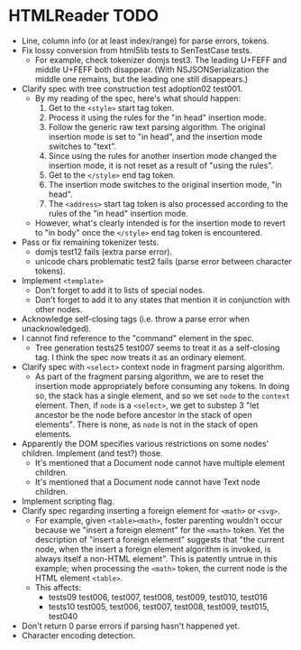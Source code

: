 # HTMLReader TODO

- Line, column info (or at least index/range) for parse errors, tokens.
- Fix lossy conversion from html5lib tests to SenTestCase tests.
  - For example, check tokenizer domjs test3. The leading U+FEFF and middle U+FEFF both disappear. (With NSJSONSerialization the middle one remains, but the leading one still disappears.)
- Clarify spec with tree construction test adoption02 test001.
  - By my reading of the spec, here's what should happen:
    1. Get to the `<style>` start tag token.
    2. Process it using the rules for the "in head" insertion mode.
    3. Follow the generic raw text parsing algorithm. The original insertion mode is set to "in head", and the insertion mode switches to "text".
    4. Since using the rules for another insertion mode changed the insertion mode, it is not reset as a result of "using the rules".
    5. Get to the `</style>` end tag token.
    6. The insertion mode switches to the original insertion mode, "in head".
    7. The `<address>` start tag token is also processed according to the rules of the "in head" insertion mode.
  - However, what's clearly intended is for the insertion mode to revert to "in body" once the `</style>` end tag token is encountered.
- Pass or fix remaining tokenizer tests.
  - domjs test12 fails (extra parse error).
  - unicode chars problematic test2 fails (parse error between character tokens).
- Implement `<template>`
  - Don't forget to add it to lists of special nodes.
  - Don't forget to add it to any states that mention it in conjunction with other nodes.
- Acknowledge self-closing tags (i.e. throw a parse error when unacknowledged).
- I cannot find reference to the "command" element in the spec.
  - Tree generation tests25 test007 seems to treat it as a self-closing tag. I think the spec now treats it as an ordinary element.
- Clarify spec with `<select>` context node in fragment parsing algorithm.
  - As part of the fragment parsing algorithm, we are to reset the insertion mode appropriately before consuming any tokens. In doing so, the stack has a single element, and so we set `node` to the `context` element. Then, if `node` is a `<select>`, we get to substep 3 "let ancestor be the node before ancestor in the stack of open elements". There is none, as `node` is not in the stack of open elements.
- Apparently the DOM specifies various restrictions on some nodes' children. Implement (and test?) those.
  - It's mentioned that a Document node cannot have multiple element children.
  - It's mentioned that a Document node cannot have Text node children.
- Implement scripting flag.
- Clarify spec regarding inserting a foreign element for `<math>` or `<svg>`.
  - For example, given `<table><math>`, foster parenting wouldn't occur because we "insert a foreign element" for the `<math>` token. Yet the description of "insert a foreign element" suggests that "the current node, when the insert a foreign element algorithm is invoked, is always itself a non-HTML element". This is patently untrue in this example; when processing the `<math>` token, the current node is the HTML element `<table>`.
  - This affects:
    - tests09 test006, test007, test008, test009, test010, test016
    - tests10 test005, test006, test007, test008, test009, test015, test040
- Don't return 0 parse errors if parsing hasn't happened yet.
- Character encoding detection.
